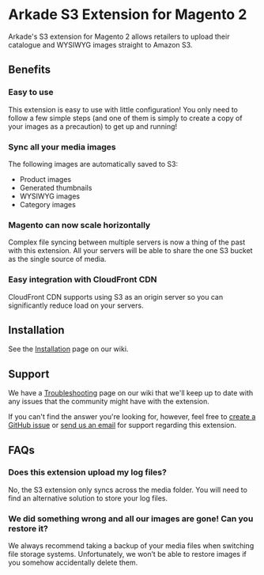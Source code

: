 Arkade S3 Extension for Magento 2
=================================

Arkade's S3 extension for Magento 2 allows retailers to upload their catalogue and WYSIWYG images straight to Amazon S3.

Benefits
--------

### Easy to use

This extension is easy to use with little configuration! You only need to follow a few simple steps (and one of them is simply to create a copy of your images as a precaution) to get up and running!

### Sync all your media images

The following images are automatically saved to S3:

* Product images
* Generated thumbnails
* WYSIWYG images
* Category images

### Magento can now scale horizontally

Complex file syncing between multiple servers is now a thing of the past with this extension. All your servers will be able to share the one S3 bucket as the single source of media.

### Easy integration with CloudFront CDN

CloudFront CDN supports using S3 as an origin server so you can significantly reduce load on your servers.

Installation
------------

See the [Installation](https://github.com/arkadedigital/magento2-s3/wiki/Installation) page on our wiki.

Support
-------

We have a [Troubleshooting](https://github.com/arkadedigital/magento2-s3/wiki/Troubleshooting) page on our wiki that we'll keep up to date with any issues that the community might have with the extension.

If you can't find the answer you're looking for, however, feel free to [create a GitHub issue](https://github.com/arkadedigital/magento2-s3/issues/new) or [send us an email](mailto:support@arkade.com.au) for support regarding this extension.

FAQs
----

### Does this extension upload my log files?

No, the S3 extension only syncs across the media folder. You will need to find an alternative solution to store your log files.

### We did something wrong and all our images are gone! Can you restore it?

We always recommend taking a backup of your media files when switching file storage systems. Unfortunately, we won’t be able to restore images if you somehow accidentally delete them.
